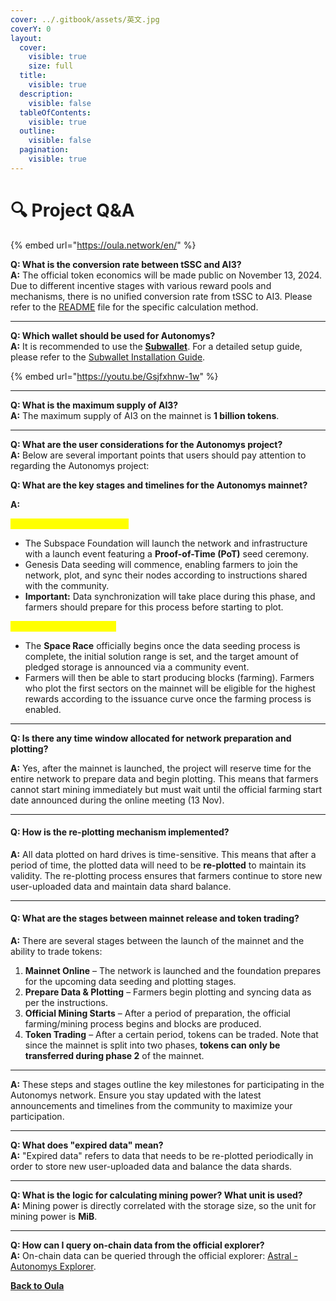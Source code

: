 ```yaml
---
cover: ../.gitbook/assets/英文.jpg
coverY: 0
layout:
  cover:
    visible: true
    size: full
  title:
    visible: true
  description:
    visible: false
  tableOfContents:
    visible: true
  outline:
    visible: false
  pagination:
    visible: true
---
```


# 🔍 Project Q\&A

{% embed url="https://oula.network/en/" %}

**Q: What is the conversion rate between tSSC and AI3?**\
**A:** The official token economics will be made public on November 13, 2024. Due to different incentive stages with various reward pools and mechanisms, there is no unified conversion rate from tSSC to AI3. Please refer to the [README](https://github.com/subspace/incentivized-testnets) file for the specific calculation method.

***

**Q: Which wallet should be used for Autonomys?**\
**A:** It is recommended to use the [**Subwallet**](https://www.subwallet.app/). For a detailed setup guide, please refer to the [Subwallet Installation Guide](https://docs.autonomys.xyz/wallets/subwallet/).

{% embed url="https://youtu.be/Gsjfxhnw-1w" %}

***

**Q: What is the maximum supply of AI3?**\
**A:** The maximum supply of AI3 on the mainnet is **1 billion tokens**.

***

**Q: What are the user considerations for the Autonomys project?**\
**A:** Below are several important points that users should pay attention to regarding the Autonomys project:

**Q: What are the key stages and timelines for the Autonomys mainnet?**

**A:**

<mark style="color:yellow;">**Phase 1: Launchpad (6 Nov)**</mark>

* The Subspace Foundation will launch the network and infrastructure with a launch event featuring a **Proof-of-Time (PoT)** seed ceremony.
* Genesis Data seeding will commence, enabling farmers to join the network, plot, and sync their nodes according to instructions shared with the community.
* **Important:** Data synchronization will take place during this phase, and farmers should prepare for this process before starting to plot.

<mark style="color:yellow;">**Phase 2: Lift-off (13 Nov)**</mark>

* The **Space Race** officially begins once the data seeding process is complete, the initial solution range is set, and the target amount of pledged storage is announced via a community event.
* Farmers will then be able to start producing blocks (farming). Farmers who plot the first sectors on the mainnet will be eligible for the highest rewards according to the issuance curve once the farming process is enabled.

***

**Q: Is there any time window allocated for network preparation and plotting?**

**A:** Yes, after the mainnet is launched, the project will reserve time for the entire network to prepare data and begin plotting. This means that farmers cannot start mining immediately but must wait until the official farming start date announced during the online meeting (13 Nov).

***

#### **Q: How is the re-plotting mechanism implemented?**

**A:** All data plotted on hard drives is time-sensitive. This means that after a period of time, the plotted data will need to be **re-plotted** to maintain its validity. The re-plotting process ensures that farmers continue to store new user-uploaded data and maintain data shard balance.

***

#### **Q: What are the stages between mainnet release and token trading?**

**A:** There are several stages between the launch of the mainnet and the ability to trade tokens:

1. **Mainnet Online** – The network is launched and the foundation prepares for the upcoming data seeding and plotting stages.
2. **Prepare Data & Plotting** – Farmers begin plotting and syncing data as per the instructions.
3. **Official Mining Starts** – After a period of preparation, the official farming/mining process begins and blocks are produced.
4. **Token Trading** – After a certain period, tokens can be traded. Note that since the mainnet is split into two phases, **tokens can only be transferred during phase 2** of the mainnet.

***

**A:** These steps and stages outline the key milestones for participating in the Autonomys network. Ensure you stay updated with the latest announcements and timelines from the community to maximize your participation.

***

**Q: What does "expired data" mean?**\
**A:** "Expired data" refers to data that needs to be re-plotted periodically in order to store new user-uploaded data and balance the data shards.

***

**Q: What is the logic for calculating mining power? What unit is used?**\
**A:** Mining power is directly correlated with the storage size, so the unit for mining power is **MiB**.

***

**Q: How can I query on-chain data from the official explorer?**\
**A:** On-chain data can be queried through the official explorer: [Astral - Autonomys Explorer](https://astral.autonomys.xyz/).





[**Back to Oula**](https://oula.network/en/login)
